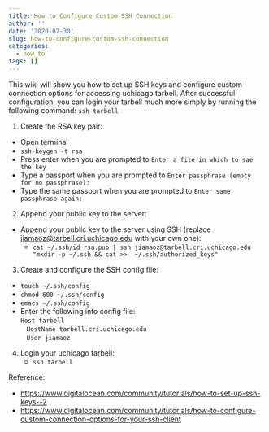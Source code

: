 ```yaml
---
title: How to Configure Custom SSH Connection
author: ''
date: '2020-07-30'
slug: how-to-configure-custom-ssh-connection
categories:
  - how_to
tags: []
---
```



This wiki will show you how to set up SSH keys and configure custom connection options for accessing uchicago tarbell. After successful configuration, you can login your tarbell much more simply by running the following command: `ssh tarbell` 

1. Create the RSA key pair:  
  - Open terminal
  - `ssh-keygen -t rsa`  
  - Press enter when you are prompted to `Enter a file in which to sae the key`
  - Type a passport when you are prompted to `Enter passphrase (empty for no passphrase):`
  - Type the same passport when you are prompted to `Enter same passphrase again:`

2. Append your public key to the server: 
  - Append your public key to the server using SSH (replace jiamaoz@tarbell.cri.uchicago.edu with your own one): 
    - `cat ~/.ssh/id_rsa.pub | ssh jiamaoz@tarbell.cri.uchicago.edu "mkdir -p ~/.ssh && cat >>  ~/.ssh/authorized_keys"`

3. Create and configure the SSH config file: 
  - `touch ~/.ssh/config`
  - `chmod 600 ~/.ssh/config`
  - `emacs ~/.ssh/config` 
  - Enter the following into config file: <br>
     `Host tarbell` <br>
         &nbsp;&nbsp; `HostName tarbell.cri.uchicago.edu` <br>
         &nbsp;&nbsp; `User jiamaoz` <br> 


4. Login your uchicago tarbell:
   - `ssh tarbell` 

Reference:
  - https://www.digitalocean.com/community/tutorials/how-to-set-up-ssh-keys--2
  - https://www.digitalocean.com/community/tutorials/how-to-configure-custom-connection-options-for-your-ssh-client 
  
  